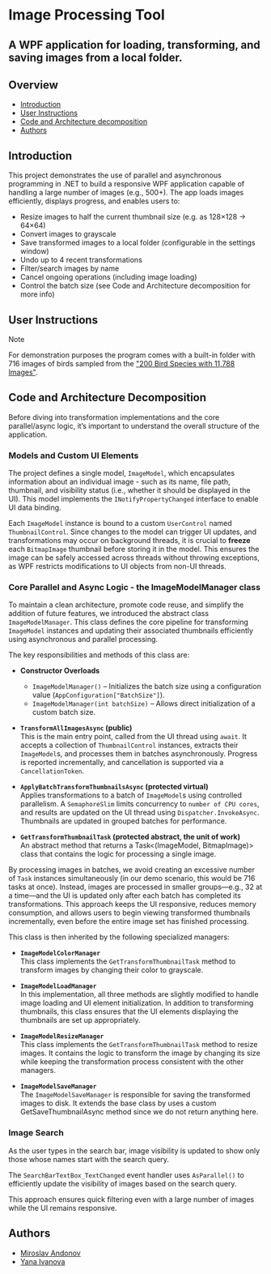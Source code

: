 # Image Processing Tool
## A WPF application for loading, transforming, and saving images from a local folder.

## Overview

- [Introduction](#introduction)
- [User Instructions](#user-instructions)
- [Code and Architecture decomposition](#code-and-architecture-decomposition)
- [Authors](#authors)


## Introduction
This project demonstrates the use of parallel and asynchronous programming in .NET to build a responsive WPF application capable of handling a large number of images (e.g., 500+). The app loads images efficiently, displays progress, and enables users to:

- Resize images to half the current thumbnail size  (e.g. as 128×128 -> 64×64)
- Convert images to grayscale
- Save transformed images to a local folder (configurable in the settings window)
- Undo up to 4 recent transformations
- Filter/search images by name
- Cancel ongoing operations (including image loading)
- Control the batch size (see Code and Architecture decomposition for more info)

## User Instructions
> [!NOTE]
> For demonstration purposes the program comes with a built-in folder with 716 images of birds sampled from the ["200 Bird Species with 11,788 Images"](#https://www.kaggle.com/datasets/veeralakrishna/200-bird-species-with-11788-images).

## Code and Architecture Decomposition

Before diving into transformation implementations and the core parallel/async logic, it’s important to understand the overall structure of the application.

### Models and Custom UI Elements

The project defines a single model, `ImageModel`, which encapsulates information about an individual image - such as its name, file path, thumbnail, and visibility status (i.e., whether it should be displayed in the UI). This model implements the `INotifyPropertyChanged` interface to enable UI data binding.

Each `ImageModel` instance is bound to a custom `UserControl` named `ThumbnailControl`. Since changes to the model can trigger UI updates, and transformations may occur on background threads, it is crucial to **freeze** each `BitmapImage` thumbnail before storing it in the model. This ensures the image can be safely accessed across threads without throwing exceptions, as WPF restricts modifications to UI objects from non-UI threads.


### Core Parallel and Async Logic - the ImageModelManager class
To maintain a clean architecture, promote code reuse, and simplify the addition of future features, we introduced the abstract class `ImageModelManager`. This class defines the core pipeline for transforming `ImageModel` instances and updating their associated thumbnails efficiently using asynchronous and parallel processing.

The key responsibilities and methods of this class are:
- **Constructor Overloads**  
  - `ImageModelManager()` – Initializes the batch size using a configuration value (`AppConfiguration["BatchSize"]`).  
  - `ImageModelManager(int batchSize)` – Allows direct initialization of a custom batch size.
- **`TransformAllImagesAsync` (public)**  
  This is the main entry point, called from the UI thread using `await`. It accepts a collection of `ThumbnailControl` instances, extracts their `ImageModel`s, and processes them in batches asynchronously. Progress is reported incrementally, and cancellation is supported via a `CancellationToken`.

- **`ApplyBatchTransformThumbnailsAsync` (protected virtual)**  
  Applies transformations to a batch of `ImageModel`s using controlled parallelism. A `SemaphoreSlim` limits concurrency to `number of CPU cores`, and results are updated on the UI thread using `Dispatcher.InvokeAsync`. Thumbnails are updated in grouped batches for performance.

- **`GetTransformThumbnailTask` (protected abstract, the unit of work)**  
  An abstract method that returns a Task<(ImageModel, BitmapImage)> class that contains the logic for processing a single image.

By processing images in batches, we avoid creating an excessive number of `Task` instances simultaneously (in our demo scenario, this would be 716 tasks at once). Instead, images are processed in smaller groups—e.g., 32 at a time—and the UI is updated only after each batch has completed its transformations. This approach keeps the UI responsive, reduces memory consumption, and allows users to begin viewing transformed thumbnails incrementally, even before the entire image set has finished processing.


This class is then inherited by the following specialized managers:

- **`ImageModelColorManager`**  
  This class implements the `GetTransformThumbnailTask` method to transform images by changing their color to grayscale.

- **`ImageModelLoadManager`**  
  In this implementation, all three methods are slightly modified to handle image loading and UI element initialization. In addition to transforming thumbnails, this class ensures that the UI elements displaying the thumbnails are set up appropriately.

- **`ImageModelResizeManager`**  
  This class implements the `GetTransformThumbnailTask` method to resize images. It contains the logic to transform the image by changing its size while keeping the transformation process consistent with the other managers.

- **`ImageModelSaveManager`**  
  The `ImageModelSaveManager` is responsible for saving the transformed images to disk. It extends the base class by uses a custom GetSaveThumbnailAsync method since we do not return anything here. 


### Image Search
As the user types in the search bar, image visibility is updated to show only those whose names start with the search query.

The `SearchBarTextBox_TextChanged` event handler uses `AsParallel()` to efficiently update the visibility of images based on the search query.

This approach ensures quick filtering even with a large number of images while the UI remains responsive.


## Authors
- [Miroslav Andonov](https://github.com/andonov16)
- [Yana Ivanova](https://github.com/osobnyacc)